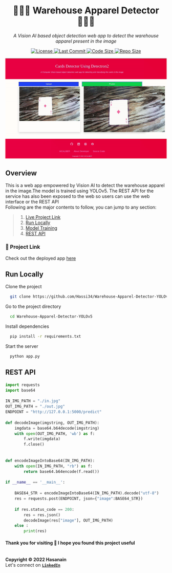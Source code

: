 <p align="center">
    <b>
        <h1 align="center">🧑🏻‍🏭 Warehouse Apparel Detector 👨🏻‍🔧</h1>
    </b>
</p>
<p align="center">
    <em>A Vision AI based object detection web app to detect the warehouse apparel present in the image</em>
</p>

<p align="center">
    <a href="https://github.com/Hassi34/Warehouse-Apparel-Detector-YOLOv5/blob/main/LICENSE">
        <img alt="License" src="https://img.shields.io/github/license/hassi34/Warehouse-Apparel-Detector-YOLOv5?color=g">
    </a>
    <a href="https://github.com/Hassi34/Warehouse-Apparel-Detector-YOLOv5">
        <img alt="Last Commit" src="https://img.shields.io/github/last-commit/hassi34/Warehouse-Apparel-Detector-YOLOv5/main?color=g">
    </a>
    <a href="https://github.com/Hassi34/Warehouse-Apparel-Detector-YOLOv5">
        <img alt="Code Size" src="https://img.shields.io/github/languages/code-size/Warehouse-Apparel-Detector-YOLOv5?color=g">
    </a>
    <a href="https://github.com/Hassi34/Warehouse-Apparel-Detector-YOLOv5">
        <img alt="Repo Size" src="https://img.shields.io/github/repo-size/hassi34/Warehouse-Apparel-Detector-YOLOv5?color=g">
    </a>
</p>
<p align="center">
    <img width="600" src="static/web.gif" alt="About Web-App">
</p>

## Overview
This is a web app empowered by Vision AI to detect the warehouse apparel in the image.The model is trained using YOLOv5. The REST API for the service has also been exposed to the web so users can use the web interface or the REST API<br>
Following are the major contents to follow, you can jump to any section:

>   1. [Live Project Link](#)
>   2. [Run Locally](#run-local)
>   3. [Model Training](#)
>   4. [REST API](#rest-api)
### 🔗 Project Link<a id='live-project'></a>
Check out the deployed app [here](#)

## Run Locally<a id='run-local'></a>

Clone the project

```bash
  git clone https://github.com/Hassi34/Warehouse-Apparel-Detector-YOLOv5
```

Go to the project directory

```bash
  cd Warehouse-Apparel-Detector-YOLOv5
```

Install dependencies

```bash
  pip install -r requirements.txt
```

Start the server

```bash
  python app.py
```
## REST API<a id='rest-api'></a>
```python
import requests
import base64

IN_IMG_PATH = "./in.jpg"
OUT_IMG_PATH = "./out.jpg"
ENDPOINT = "http://127.0.0.1:5000/predict"

def decodeImage(imgstring, OUT_IMG_PATH):
    imgdata = base64.b64decode(imgstring)
    with open(OUT_IMG_PATH, 'wb') as f:
        f.write(imgdata)
        f.close()


def encodeImageIntoBase64(IN_IMG_PATH):
    with open(IN_IMG_PATH, "rb") as f:
        return base64.b64encode(f.read())

if __name__ == '__main__':

    BASE64_STR = encodeImageIntoBase64(IN_IMG_PATH).decode("utf-8")
    res = requests.post(ENDPOINT, json={"image":BASE64_STR})

    if res.status_code == 200:
        res = res.json()
        decodeImage(res["image"], OUT_IMG_PATH)
    else :
        print(res)
```
#### **Thank you for visiting 🙏 I hope you found this project useful**<br><br>

**Copyright &copy; 2022 Hasanain** <br>
Let's connect on **[``LinkedIn``](https://www.linkedin.com/in/hasanain-mehmood)** <br>